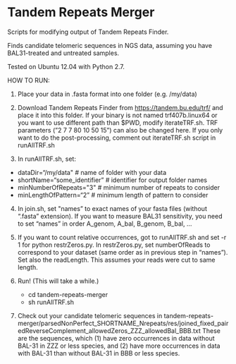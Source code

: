 # Tandem Repeats Merger

Scripts for modifying output of Tandem Repeats Finder. 

Finds candidate telomeric sequences in NGS data, assuming you have BAL31-treated and untreated samples. 

Tested on Ubuntu 12.04 with Python 2.7. 

HOW TO RUN:

1. Place your data in .fasta format into one folder (e.g. /my/data)

2. Download Tandem Repeats Finder from https://tandem.bu.edu/trf/ and place it into this folder. If your binary is not named trf407b.linux64 or you want to use different path than $PWD, modify iterateTRF.sh. TRF parameters (”2 7 7 80 10 50 15”) can also be changed here. 
If you only want to do the post-processing, comment out iterateTRF.sh script in runAllTRF.sh

3. In runAllTRF.sh, set:
  * dataDir=“/my/data"  # name of folder with your data
  * shortName=“some_identifier”  # identifier for output folder names
  * minNumberOfRepeats="3" # minimum number of repeats to consider
  * minLengthOfPattern=“2”  # minimum length of pattern to consider

4. In join.sh, set "names” to exact names of your fasta files (without “.fasta” extension).
If you want to measure BAL31 sensitivity, you need to set “names” in order A_genom, A_bal, B_genom, B_bal, …

5. If you want to count relative occurrences, got to runAllTRF.sh and set -r 1 for python restrZeros.py.
In restrZeros.py, set numberOfReads to correspond to your dataset (same order as in previous step in “names”). 
Set also the readLength. This assumes your reads were cut to same length.

6. Run! (This will take a while.)
   * cd tandem-repeats-merger
   * sh runAllTRF.sh

7. Check out your candidate telomeric sequences in tandem-repeats-merger/parsedNonPerfect_SHORTNAME_Nrepeats/res/joined_fixed_pairedReverseComplement_allowedZeros_ZZZ_allowedBal_BBB.txt
These are the sequences, which (1) have zero occurrences in data without BAL-31 in ZZZ or less species, and (2) have more occurrences in data with BAL-31 than without BAL-31 in BBB or less species. 

